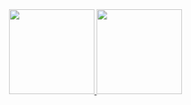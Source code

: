 <!--
- 👋 Hi, I’m @DouglasLeal
- 👀 I’m interested in ...
- 🌱 I’m currently learning ...
- 💞️ I’m looking to collaborate on ...
- 📫 How to reach me ...
-->

<div align="center">
  <a href="https://github.com/Leonardofilipe-dev">
  <img height="150em" src="https://github-readme-stats.vercel.app/api/top-langs/?username=Leonardofilipe-devl&layout=compact&langs_count=7&theme=dracula"/>
  
  <img height="150em" src="https://github-readme-stats.vercel.app/api?username=Leonardo Filipe&show_icons=true&theme=dracula&include_all_commits=true&count_private=true"/>
</div>

<!--
**Leonardofilipe-dev/Leonardofilipe-dev** is a ✨ _special_ ✨ repository because its `README.md` (this file) appears on your GitHub profile.

Here are some ideas to get you started:

- 🔭 I’m currently working on ...
- 🌱 I’m currently learning ...
- 👯 I’m looking to collaborate on ...
- 🤔 I’m looking for help with ...
- 💬 Ask me about ...
- 📫 How to reach me: ...
- 😄 Pronouns: ...
- ⚡ Fun fact: ...
-->
